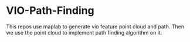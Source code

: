 # VIO-Path-Finding
This repos use maplab to generate vio feature point cloud and path.
Then we use the point cloud to implement path finding algorithm on it.
